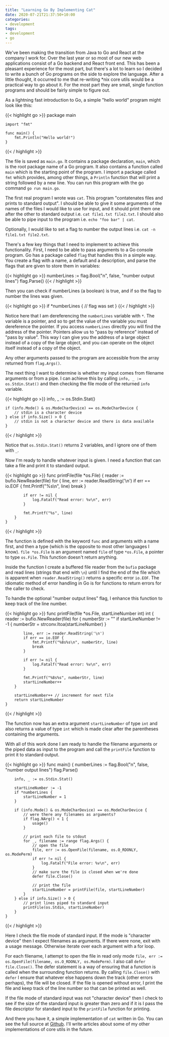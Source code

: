 ```yaml
---
title: "Learning Go By Implementing Cat"
date: 2020-07-21T21:37:50+10:00
categories:
- development
tags:
- development
- go
---
```


We've been making the transition from Java to Go and React at the company I work for. Over the last year or so most of our new web applications consist of a Go backend and React front end. This has been a pleasant experience for the most part, but there's a lot to learn so I decided to write a bunch of Go programs on the side to explore the language. After a little thought, it occurred to me that re-writing *nix core utils would be a practical way to go about it. For the most part they are small, single function programs and should be fairly simple to figure out.

As a lightning fast introduction to Go, a simple "hello world" program might look like this:

{{< highlight go >}}
    package main

    import "fmt"

    func main() {
        fmt.Println("Hello world!")
    }
{{< / highlight >}}

The file is saved as `main.go`. It contains a package declaration, `main`, which is the root package name of a Go program. It also contains a function called `main` which is the starting point of the program. I import a package called `fmt` which provides, among other things, a `Println` function that will print a string followed by a new line. You can run this program with the go command `go run main.go`.

The first real program I wrote was `cat`. This program "contatenates files and prints to standard output". I should be able to give it some arguments of the names of the files I would like to use for input, and it should print them one after the other to standard output i.e. `cat file1.txt file2.txt`. I should also be able to pipe input to the program i.e. `echo "foo bar" | cat`. 

Optionally, I would like to set a flag to number the output lines i.e. `cat -n file1.txt file2.txt`.

There's a few key things that I need to implement to achieve this functionality. First, I need to be able to pass arguments to a Go console program. Go has a package called `flag` that handles this in a simple way. You create a flag with a name, a default and a description, and parse the flags that are given to store them in variables:

{{< highlight go >}}
    numberLines := flag.Bool("n", false, "number output lines")
    flag.Parse()
{{< / highlight >}}

Then you can check if numberLines (a boolean) is true, and if so the flag to number the lines was given.

{{< highlight go >}}
    if *numberLines {
        // flag was set
    }
{{< / highlight >}}

Notice here that I am dereferencing the `numberLines` variable with `*`. The variable is a pointer, and so to get the value of the variable you must dereference the pointer. If you access `numberLines` directly you will find the address of the pointer. Pointers allow us to "pass by reference" instead of "pass by value". This way I can give you the address of a large object instead of a copy of the large object, and you can operate on the object itself instead of a copy of the object.

Any other arguments passed to the program are accessible from the array returned from `flag.Args()`.

The next thing I want to determine is whether my input comes from filename arguments or from a pipe. I can achieve this by calling `info, _ := os.Stdin.Stat()` and then checking the file mode of the returned `info` variable.

{{< highlight go >}}
    info, _ := os.Stdin.Stat()

    if (info.Mode() & os.ModeCharDevice) == os.ModeCharDevice {
        // stdin is a character device
    } else if info.Size() > 0 {
        // stdin is not a character device and there is data available
    }
{{< / highlight >}}

Notice that `os.Stdin.Stat()` returns 2 variables, and I ignore one of them with `_`.

Now I'm ready to handle whatever input is given. I need a function that can take a file and print it to standard output.

{{< highlight go >}}
    func printFile(file *os.File)  {
        reader := bufio.NewReader(file)
        for {
            line, err := reader.ReadString('\n')
            if err == io.EOF {
                fmt.Printf("%s\n", line)
                break
            }

            if err != nil {
                log.Fatalf("Read error: %v\n", err)
            }

            fmt.Printf("%s", line)
        }
    }
{{< / highlight >}}

The function is defined with the keyword `func` and arguments with a name first, and then a type (which is the opposite to most other languages I know). `file *os.File` is an argument named `file` of type `*os.File`, a pointer to type `os.File`. This function doesn't return anything.

Inside the function I create a buffered file reader from the `bufio` package and read lines (strings that end with `\n`) until I find the end of the file which is apparent when `reader.ReadString()` returns a specific error `io.EOF`. The idiomatic method of error handling in Go is for functions to return errors for the caller to check.

To handle the optional "number output lines" flag, I enhance this function to keep track of the line number.

{{< highlight go >}}
    func printFile(file *os.File, startLineNumber int) int {
        reader := bufio.NewReader(file)
        for {
            numberStr := ""
            if startLineNumber != -1 {
                numberStr = strconv.Itoa(startLineNumber)
            }

            line, err := reader.ReadString('\n')
            if err == io.EOF {
                fmt.Printf("%8s%s\n", numberStr, line)
                break
            }

            if err != nil {
                log.Fatalf("Read error: %v\n", err)
            }

            fmt.Printf("%8s%s", numberStr, line)
            startLineNumber++
        }

        startLineNumber++ // increment for next file
        return startLineNumber
    }
{{< / highlight >}}

The function now has an extra argument `startLineNumber` of type `int` and also returns a value of type `int` which is made clear after the parentheses containing the arguments.

With all of this work done I am ready to handle the filename arguments or the piped data as input to the program and call the `printFile` function to print it to standard output.

{{< highlight go >}}
    func main() {
        numberLines := flag.Bool("n", false, "number output lines")
        flag.Parse()

        info, _ := os.Stdin.Stat()

        startLineNumber := -1
        if *numberLines {
            startLineNumber = 1
        }

        if (info.Mode() & os.ModeCharDevice) == os.ModeCharDevice {
            // were there any filenames as arguments?
            if flag.NArg() < 1 {
                usage()
            }

            // print each file to stdout
            for _, filename := range flag.Args() {
                // open the file
                file, err := os.OpenFile(filename, os.O_RDONLY, os.ModePerm)
                if err != nil {
                    log.Fatalf("File error: %v\n", err)
                }
                // make sure the file is closed when we're done
                defer file.Close()

                // print the file
                startLineNumber = printFile(file, startLineNumber)
            }
        } else if info.Size() > 0 {
            // print lines piped to standard input
            printFile(os.Stdin, startLineNumber)
        }
    }
{{< / highlight >}}

Here I check the file mode of standard input. If the mode is "character device" then I expect filenames as arguments. If there were none, exit with a usage message. Otherwise iterate over each argument with a for loop.

For each filename, I attempt to open the file in read only mode `file, err := os.OpenFile(filename, os.O_RDONLY, os.ModePerm)`. 
I also call `defer file.Close()`. The defer statement is a way of ensuring that a function is called when the surrounding function returns. By calling `file.Close()` with `defer` I ensure that whatever else happens down the track (other errors perhaps), the file will be closed. 
If the file is opened without error, I print the file and keep track of the line number so that can be printed as well.

If the file mode of standard input was not "character device" then I check to see if the size of the standard input is greater than zero and if it is I pass the file descriptor for standard input to the `printFile` function for printing.

And there you have it, a simple implementation of `cat` written in Go. You can see the full source at [Github](https://github.com/peacefixation/go-exercises/blob/master/cat/cat.go). I'll write articles about some of my other implementations of core utils in the future.